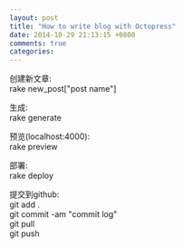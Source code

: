 ```yaml
---
layout: post
title: "How to write blog with Octopress"
date: 2014-10-29 21:13:15 +0800
comments: true
categories: 
---
```


创建新文章:	
rake new_post["post name"]

生成:		
rake generate

预览(localhost:4000):		
rake preview

部署:  
rake deploy

提交到github:  
git add .  
git commit -am "commit log"  
git pull  
git push

